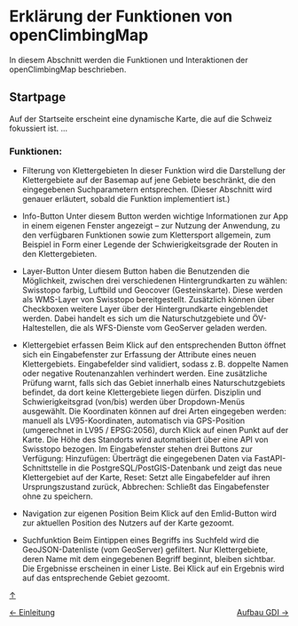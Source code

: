 # Erklärung der Funktionen von openClimbingMap

<a id="top"></a>
In diesem Abschnitt werden die Funktionen und Interaktionen der openClimbingMap beschrieben.

## Startpage

<div id="startpage"></div>
Auf der Startseite erscheint eine dynamische Karte, die auf die Schweiz fokussiert ist. ...

### Funktionen:

- Filterung von Klettergebieten
In dieser Funktion wird die Darstellung der Klettergebiete auf der Basemap auf jene Gebiete beschränkt, die den eingegebenen Suchparametern entsprechen. (Dieser Abschnitt wird genauer erläutert, sobald die Funktion implementiert ist.)

- Info-Button
Unter diesem Button werden wichtige Informationen zur App in einem eigenen Fenster angezeigt – zur Nutzung der Anwendung, zu den verfügbaren Funktionen sowie zum Klettersport allgemein, zum Beispiel in Form einer Legende der Schwierigkeitsgrade der Routen in den Klettergebieten.

- Layer-Button
Unter diesem Button haben die Benutzenden die Möglichkeit, zwischen drei verschiedenen Hintergrundkarten zu wählen: Swisstopo farbig, Luftbild und Geocover (Gesteinskarte). Diese werden als WMS-Layer von Swisstopo bereitgestellt.
Zusätzlich können über Checkboxen weitere Layer über der Hintergrundkarte eingeblendet werden. Dabei handelt es sich um die Naturschutzgebiete und ÖV-Haltestellen, die als WFS-Dienste vom GeoServer geladen werden.

- Klettergebiet erfassen
Beim Klick auf den entsprechenden Button öffnet sich ein Eingabefenster zur Erfassung der Attribute eines neuen Klettergebiets. Eingabefelder sind validiert, sodass z. B. doppelte Namen oder negative Routenanzahlen verhindert werden. Eine zusätzliche Prüfung warnt, falls sich das Gebiet innerhalb eines Naturschutzgebiets befindet, da dort keine Klettergebiete liegen dürfen. Disziplin und Schwierigkeitsgrad (von/bis) werden über Dropdown-Menüs ausgewählt.
Die Koordinaten können auf drei Arten eingegeben werden:
manuell als LV95-Koordinaten,
automatisch via GPS-Position (umgerechnet in LV95 / EPSG:2056),
durch Klick auf einen Punkt auf der Karte.
Die Höhe des Standorts wird automatisiert über eine API von Swisstopo bezogen.
Im Eingabefenster stehen drei Buttons zur Verfügung:
Hinzufügen: Überträgt die eingegebenen Daten via FastAPI-Schnittstelle in die PostgreSQL/PostGIS-Datenbank und zeigt das neue Klettergebiet auf der Karte,
Reset: Setzt alle Eingabefelder auf ihren Ursprungszustand zurück,
Abbrechen: Schließt das Eingabefenster ohne zu speichern.

- Navigation zur eigenen Position
Beim Klick auf den Emlid-Button wird zur aktuellen Position des Nutzers auf der Karte gezoomt.

- Suchfunktion
Beim Eintippen eines Begriffs ins Suchfeld wird die GeoJSON-Datenliste (vom GeoServer) gefiltert. Nur Klettergebiete, deren Name mit dem eingegebenen Begriff beginnt, bleiben sichtbar. Die Ergebnisse erscheinen in einer Liste. Bei Klick auf ein Ergebnis wird auf das entsprechende Gebiet gezoomt.





[↑](#top)

<div style="display: flex; justify-content: space-between;">
  <div>
    <a href="einleitung.html">← Einleitung</a>
  </div>
  <div>
    <a href="aufbauGDI.html">Aufbau GDI →</a>
  </div>
</div>
